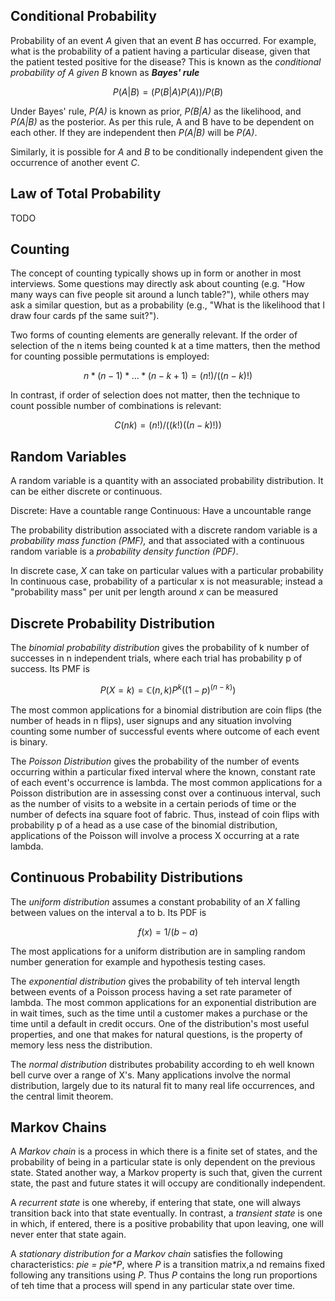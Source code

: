 ## Conditional Probability

Probability of an event _A_ given that an event _B_ has occurred.
For example, what is the probability of a patient having a particular disease, given that the patient tested positive
for the disease?
This is known as the _conditional probability of A given B_ known as _**Bayes' rule**_

$$
P(A|B) = (P(B|A)P(A))/P(B)
$$

Under Bayes' rule, _P(A)_ is known as prior, _P(B|A)_ as the likelihood, and _P(A|B)_ as the posterior.
As per this rule, A and B have to be dependent on each other. If they are independent then _P(A|B)_ will be _P(A)_.

Similarly, it is possible for _A_ and _B_ to be conditionally independent given the occurrence of another event _C_.

## Law of Total Probability

TODO

## Counting

The concept of counting typically shows up in form or another in most interviews. Some questions may directly ask about
counting (e.g. "How many ways can five people sit around a lunch table?"),
while others may ask a similar question, but as a probability (e.g., "What is the likelihood that I draw four cards pf
the same suit?").

Two forms of counting elements are generally relevant. If the order of selection of the n items being counted k at a
time matters, then the method for counting possible permutations is employed:

$$
n * (n-1) * ... * (n - k + 1) = (n!)/((n-k)!)
$$

In contrast, if order of selection does not matter, then the technique to count possible number of combinations is
relevant:

$$
C(n k) = (n!)/((k!)((n-k)!))
$$

## Random Variables

A random variable is a quantity with an associated probability distribution. It can be either discrete or continuous.

Discrete: Have a countable range
Continuous: Have a uncountable range

The probability distribution associated with a discrete random variable is a _probability mass function (PMF),_
and that associated with a continuous random variable is a _probability density function (PDF)_.

In discrete case, _X_ can take on particular values with a particular probability
In continuous case, probability of a particular x is not measurable; instead a "probability mass" per unit per length
around _x_ can be measured

## Discrete Probability Distribution

The _binomial probability distribution_ gives the probability of k number of successes in n independent trials, where
each
trial has probability p of success. Its PMF is

$$
P(X=k) = ℂ(n,k)P^k((1-p)^(n-k))
$$

The most common applications for a binomial distribution are coin flips (the number of heads in n flips), user signups
and any situation involving counting some number of successful events where outcome of each event is binary.

The _Poisson Distribution_ gives the probability of the number of events occurring within a particular fixed interval
where the known, constant rate of each event's occurrence is lambda.
The most common applications for a Poisson distribution are in assessing const over a continuous interval, such as
the number of visits to a website in a certain periods of time or the number of defects ina square foot of fabric. Thus,
instead of coin flips with probability p of a head as a use case of the binomial distribution, applications of the
Poisson will involve a process X occurring at a rate lambda.

## Continuous Probability Distributions

The _uniform distribution_ assumes a constant probability of an _X_ falling between values on the interval a to b.
Its PDF is

$$
f(x)=1/(b-a)
$$

The most applications for a uniform distribution are in sampling random number generation for example and hypothesis
testing cases.

The _exponential distribution_ gives the probability of teh interval length between events of a Poisson process having a
set rate parameter of lambda.
The most common applications for an exponential distribution are in wait times, such as the time until a customer makes
a purchase or the time until a default in credit occurs. One of the distribution's most useful properties, and one that
makes for natural questions, is the property of memory less ness the distribution.

The _normal distribution_ distributes probability according to eh well known bell curve over a range of X's. Many
applications involve the normal distribution, largely due to its natural fit to many real life occurrences, and the
central limit theorem.

## Markov Chains

A _Markov chain_ is a process in which there is a finite set of states, and the probability of being in a particular state
is only dependent on the previous state.
Stated another way, a Markov property is such that, given the current state, the past and future states it will occupy
are conditionally independent.

A _recurrent state_ is one whereby, if entering that state, one will always transition back into that state eventually.
In contrast, a _transient state_ is one in which, if entered, there is a positive probability that upon leaving, one will
never enter that state again.

A _stationary distribution for a Markov chain_ satisfies the following characteristics: _pie = pie*P_,
where _P_ is a transition matrix,a nd remains fixed following any transitions using _P_. Thus _P_ contains the long run
proportions of teh time that a process will spend in any particular state over time.


